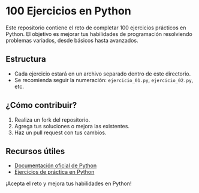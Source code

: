 # 100 Ejercicios en Python

Este repositorio contiene el reto de completar 100 ejercicios prácticos en Python. El objetivo es mejorar tus habilidades de programación resolviendo problemas variados, desde básicos hasta avanzados.

## Estructura
- Cada ejercicio estará en un archivo separado dentro de este directorio.
- Se recomienda seguir la numeración: `ejercicio_01.py`, `ejercicio_02.py`, etc.

## ¿Cómo contribuir?
1. Realiza un fork del repositorio.
2. Agrega tus soluciones o mejora las existentes.
3. Haz un pull request con tus cambios.

## Recursos útiles
- [Documentación oficial de Python](https://docs.python.org/es/3/)
- [Ejercicios de práctica en Python](https://www.w3resource.com/python-exercises/)

¡Acepta el reto y mejora tus habilidades en Python!

